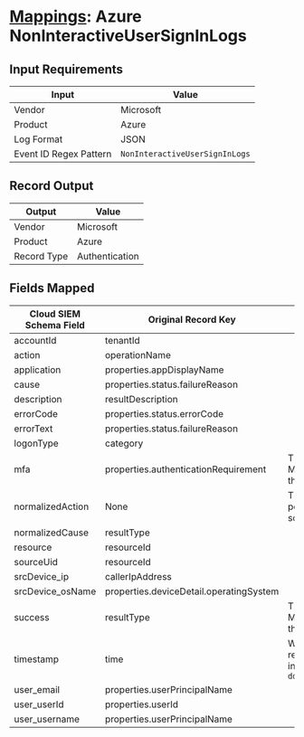 # [Mappings](README.md): Azure NonInteractiveUserSignInLogs

## Input Requirements

|Input|Value|
|-----|-----|
|Vendor|Microsoft|
|Product|Azure|
|Log Format|JSON|
|Event ID Regex Pattern|`NonInteractiveUserSignInLogs`|

## Record Output

|Output|Value|
|------|-----|
|Vendor|Microsoft|
|Product|Azure|
|Record Type|Authentication|

## Fields Mapped

|Cloud SIEM Schema Field|Original Record Key|Notes|
|-----------------------|-------------------|-----|
|accountId|tenantId||
|action|operationName||
|application|properties.appDisplayName||
|cause|properties.status.failureReason||
|description|resultDescription||
|errorCode|properties.status.errorCode||
|errorText|properties.status.failureReason||
|logonType|category||
|mfa|properties.authenticationRequirement|This is a lookup field. More info to come in the catalog later...|
|normalizedAction|None|The static text `logon` is populated in this schema field.|
|normalizedCause|resultType||
|resource|resourceId||
|sourceUid|resourceId||
|srcDevice_ip|callerIpAddress||
|srcDevice_osName|properties.deviceDetail.operatingSystem||
|success|resultType|This is a lookup field. More info to come in the catalog later...|
|timestamp|time|We expect the orginal record value of `time` is in the format `yyyy-MM-dd'T'HH:mm:ss.SSSSSSSZ`|
|user_email|properties.userPrincipalName||
|user_userId|properties.userId||
|user_username|properties.userPrincipalName||

